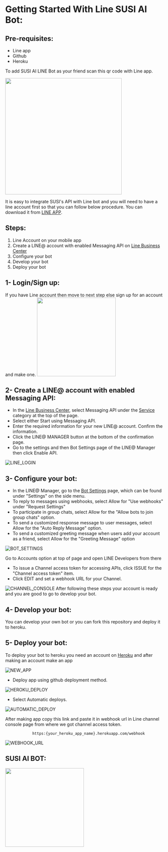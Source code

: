 # Getting Started With Line SUSI AI Bot:

## Pre-requisites:

   - Line app
   - Github
   - Heroku

To add SUSI AI LINE Bot as your friend scan this qr code with Line app.

 <img src="/Assets/Barcode.PNG" width="370">  

It is easy to integrate SUSI&#39;s API with Line bot and you will need to have a line account first so that you can follow below procedure. You can download it from [LINE APP](https://play.google.com/store/apps/details?id=jp.naver.line.android&amp;hl=en).


## Steps:

1. Line Account on your mobile app
2. Create a LINE@ account with enabled Messaging API on [Line Business Center](https://business.line.me/en/)
3. Configure your bot
4. Develop your bot
5. Deploy your bot

## 1- Login/Sign up:

If you have Line account then move to next step else sign up for an account and make
 one. <img src="/Assets/Sign_up.png" width="250">
 
## 2- Create a LINE@ account with enabled Messaging API:

- In the [Line Business Center](https://business.line.me/en/), select Messaging API under the [Service](https://business.line.me/en/services/bot/) category at the top of the page.
- Select either Start using Messaging API.
- Enter the required information for your new LINE@ account. Confirm the information.
- Click the LINE@ MANAGER button at the bottom of the confirmation page.
- Go to the settings and then  Bot Settings page of the LINE@ Manager then click Enable API.

![LINE_LOGIN](/Assets/Line_Business_Center_Login.PNG)

## 3- Configure your bot:

- In the LINE@ Manager, go to the [Bot Settings](https://admin-official.line.me/8279988/bot-api/setting) page, which can be found under &quot;Settings&quot; on the side menu.
- To reply to messages using webhooks, select Allow for &quot;Use webhooks&quot; under &quot;Request Settings&quot;
- To participate in group chats, select Allow for the &quot;Allow bots to join group chats&quot; option.
- To send a customized response message to user messages, select Allow for the &quot;Auto Reply Message&quot; option.
- To send a customized greeting message when users add your account as a friend, select Allow for the &quot;Greeting Message&quot; option

![BOT_SETTINGS](/Assets/Bot_Settings.PNG)

Go to Accounts option at top of page and open LINE Developers from there

- To issue a Channel access token for accessing APIs, click ISSUE for the &quot;Channel access token&quot; item.
- Click EDIT and set a webhook URL for your Channel.

![CHANNEL_CONSOLE](/Assets/Channel_Console.PNG)
After following these steps your account is ready and you are good to go to develop your bot.

## 4- Develop your bot:

You can develop your own bot or you can fork this repository and deploy it to heroku.

## 5- Deploy your bot:

To deploy your bot to heroku you need an account on [Heroku](https://www.heroku.com/) and after making an account make an app

![NEW_APP](/Assets/Heroku_new_app.PNG)
- Deploy app using github deployment method.

![HEROKU_DEPLOY](/Assets/Heroku_deploy.PNG)

- Select Automatic deploys.

![AUTOMATIC_DEPLOY](/Assets/Automatic_deploys.PNG)

After making app copy this link and paste it in webhook url in Line channel console page from where we got channel access token.

                https:{your_heroku_app_name}.herokuapp.com/webhook

![WEBHOOK_URL](/Assets/WebHook_Url.PNG)

## SUSI AI BOT:

<img src="/Assets/SUSI_Chat.PNG" width="250">